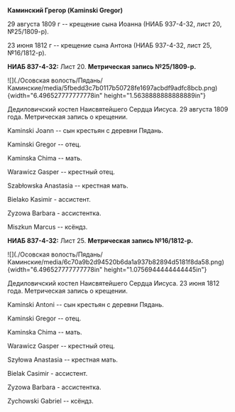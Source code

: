 **Каминский Грегор (Kaminski Gregor)**

29 августа 1809 г -- крещение сына Иоанна (НИАБ 937-4-32, лист 20,
№25/1809-р).

23 июня 1812 г -- крещение сына Антона (НИАБ 937-4-32, лист 25,
№16/1812-р).

**НИАБ 837-4-32:** Лист 20. **Метрическая запись №25/1809-р.**

![](./Осовская волость/Пядань/Каминские/media/5fbedd3c7b0117b50728fe1697acbdf9adfc8bcb.png){width="6.496527777777778in"
height="1.5638888888888889in"}

Дедиловичский костел Наисвятейшего Сердца Иисуса. 29 августа 1809 года.
Метрическая запись о крещении.

Kaminski Joann -- сын крестьян с деревни Пядань.

Kaminski Gregor -- отец.

Kaminska Chima -- мать.

Warawicz Gasper -- крестный отец.

Szabłowska Anastasia -- крестная мать.

Bielako Kasimir - ассистент.

Zyzowa Barbara - ассистентка.

Miszkun Marcus -- ксёндз.

**НИАБ 837-4-32:** Лист 25. **Метрическая запись №16/1812-р.**

![](./Осовская волость/Пядань/Каминские/media/6c70a9b2d94520b6da1a937b82894d5181f8da58.png){width="6.496527777777778in"
height="1.0756944444444445in"}

Дедиловичский костел Наисвятейшего Сердца Иисуса. 23 июня 1812 года.
Метрическая запись о крещении.

Kaminski Antoni -- сын крестьян с деревни Пядань.

Kaminski Gregor -- отец.

Kaminska Chima -- мать.

Warawicz Gasper -- крестный отец.

Szyłowa Anastasia -- крестная мать.

Bielak Casimir - ассистент.

Zyzowa Barbara - ассистентка.

Zychowski Gabriel -- ксёндз.
